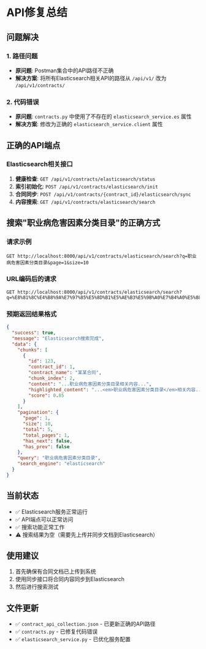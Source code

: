 # API修复总结

## 问题解决

### 1. 路径问题
- **原问题**: Postman集合中的API路径不正确
- **解决方案**: 将所有Elasticsearch相关API的路径从 `/api/v1/` 改为 `/api/v1/contracts/`

### 2. 代码错误
- **原问题**: `contracts.py` 中使用了不存在的 `elasticsearch_service.es` 属性
- **解决方案**: 修改为正确的 `elasticsearch_service.client` 属性

## 正确的API端点

### Elasticsearch相关接口
1. **健康检查**: `GET /api/v1/contracts/elasticsearch/status`
2. **索引初始化**: `POST /api/v1/contracts/elasticsearch/init`
3. **合同同步**: `POST /api/v1/contracts/{contract_id}/elasticsearch/sync`
4. **内容搜索**: `GET /api/v1/contracts/elasticsearch/search`

## 搜索"职业病危害因素分类目录"的正确方式

### 请求示例
```
GET http://localhost:8000/api/v1/contracts/elasticsearch/search?q=职业病危害因素分类目录&page=1&size=10
```

### URL编码后的请求
```
GET http://localhost:8000/api/v1/contracts/elasticsearch/search?q=%E8%81%8C%E4%B8%9A%E7%97%85%E5%8D%B1%E5%AE%B3%E5%9B%A0%E7%B4%A0%E5%88%86%E7%B1%BB%E7%9B%AE%E5%BD%95&page=1&size=10
```

### 预期返回结果格式
```json
{
  "success": true,
  "message": "Elasticsearch搜索完成",
  "data": {
    "chunks": [
      {
        "id": 123,
        "contract_id": 1,
        "contract_name": "某某合同",
        "chunk_index": 2,
        "content": "...职业病危害因素分类目录相关内容...",
        "highlighted_content": "...<em>职业病危害因素分类目录</em>相关内容...",
        "score": 0.85
      }
    ],
    "pagination": {
      "page": 1,
      "size": 10,
      "total": 5,
      "total_pages": 1,
      "has_next": false,
      "has_prev": false
    },
    "query": "职业病危害因素分类目录",
    "search_engine": "elasticsearch"
  }
}
```

## 当前状态
- ✅ Elasticsearch服务正常运行
- ✅ API端点可以正常访问
- ✅ 搜索功能正常工作
- ⚠️ 搜索结果为空（需要先上传并同步文档到Elasticsearch）

## 使用建议
1. 首先确保有合同文档已上传到系统
2. 使用同步接口将合同内容同步到Elasticsearch
3. 然后进行搜索测试

## 文件更新
- ✅ `contract_api_collection.json` - 已更新正确的API路径
- ✅ `contracts.py` - 已修复代码错误
- ✅ `elasticsearch_service.py` - 已优化服务配置